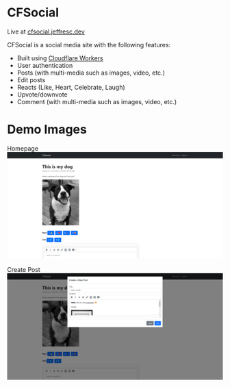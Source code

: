 # CFSocial

Live at [cfsocial.jeffresc.dev](https://cfsocial.jeffresc.dev/)

CFSocial is a social media site with the following features:
- Built using [Cloudflare Workers](https://workers.cloudflare.com/)
- User authentication
- Posts (with multi-media such as images, video, etc.)
- Edit posts
- Reacts (Like, Heart, Celebrate, Laugh)
- Upvote/downvote
- Comment (with multi-media such as images, video, etc.)

# Demo Images

Homepage
![Homepage Screenshot](https://github.com/JeffResc/CFSocial-Frontend/raw/main/.demo-images/screencapture-cfsocial-jeffresc-dev-2022-04-04-22_48_55.png)

Create Post
![Create Post Screenshot](https://github.com/JeffResc/CFSocial-Frontend/raw/main/.demo-images/screencapture-cfsocial-jeffresc-dev-2022-04-04-22_47_28.png)
